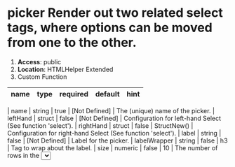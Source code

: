 
# picker Render out two related select tags, where options can be moved from one to the other. 

1. **Access**: public
2. **Location**: HTMLHelper Extended 
3. Custom Function


| name 	| type 	| required 	| default 	| hint
|:--- 	|:--- 	|:--- 		|:--- 		|:---


| name | string | true | [Not Defined] | The (unique) name of the picker. 
| leftHand | struct | false | [Not Defined] | Configuration for left-hand Select (See function 'select'). 
| rightHand | struct | false | StructNew() | Configuration for right-hand Select (See function 'select'). 
| label | string | false | [Not Defined] | Label for the picker. 
| labelWrapper | string | false | h3 | Tag to wrap about the label. 
| size | numeric | false | 10 | The number of rows in the <select>s that should be visible. 
| showHelp | boolean | false | true | Show the instructions under the picker. 
